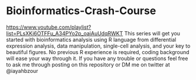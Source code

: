 # Bioinformatics-Crash-Course
https://www.youtube.com/playlist?list=PLsXKi6OTFFu_A34PYo2p_oaiAuUdqRWKT
This series will get you started with bioinformatics analysis using R language from differential expression analysis, data manipulation, single-cell analysis, and your key to beautiful figures. 
No previous R experience is required, coding background will ease your way through it. 
If you have any trouble or questions feel free to ask me through posting on this repository or DM me on twitter at @iayahbzour 
